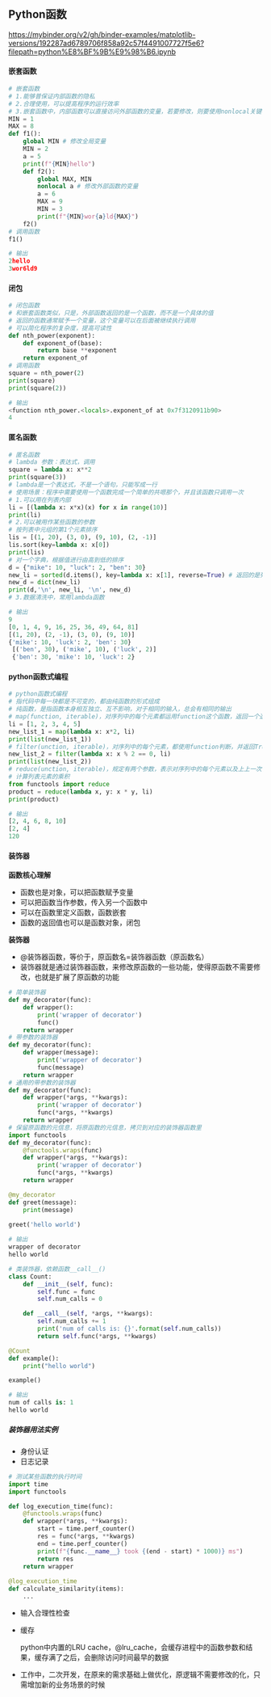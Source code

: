 ## Python函数

https://mybinder.org/v2/gh/binder-examples/matplotlib-versions/192287ad6789706f858a92c57f4491007727f5e6?filepath=python%E8%BF%9B%E9%98%B6.ipynb

#### 嵌套函数

```python
# 嵌套函数
# 1.能够普保证内部函数的隐私
# 2.合理使用，可以提高程序的运行效率
# 3.嵌套函数中，内部函数可以直接访问外部函数的变量，若要修改，则要使用nonlocal关键字
MIN = 1
MAX = 8
def f1():
    global MIN # 修改全局变量
    MIN = 2
    a = 5
    print(f"{MIN}hello")
    def f2():
        global MAX, MIN
        nonlocal a # 修改外部函数的变量
        a = 6
        MAX = 9
        MIN = 3
        print(f"{MIN}wor{a}ld{MAX}")
    f2()
# 调用函数
f1()

# 输出
2hello
3wor6ld9
```

#### 闭包

```python
# 闭包函数
# 和嵌套函数类似，只是，外部函数返回的是一个函数，而不是一个具体的值
# 返回的函数通常赋予一个变量，这个变量可以在后面被继续执行调用
# 可以简化程序的复杂度，提高可读性
def nth_power(exponent):
    def exponent_of(base):
        return base **exponent
    return exponent_of
# 调用函数
square = nth_power(2)
print(square)
print(square(2))

# 输出
<function nth_power.<locals>.exponent_of at 0x7f3120911b90>
4
```

#### 匿名函数

```python
# 匿名函数
# lambda 参数：表达式，调用
square = lambda x: x**2
print(square(3))
# lambda是一个表达式，不是一个语句，只能写成一行
# 使用场景：程序中需要使用一个函数完成一个简单的共嗯那个，并且该函数只调用一次
# 1.可以用在列表内部
li = [(lambda x: x*x)(x) for x in range(10)]
print(li)
# 2.可以被用作某些函数的参数
# 按列表中元组的第1个元素排序
lis = [(1, 20), (3, 0), (9, 10), (2, -1)]
lis.sort(key=lambda x: x[0]) 
print(lis)
# 对一个字典，根据值进行由高到低的排序
d = {"mike": 10, "luck": 2, "ben": 30}
new_li = sorted(d.items(), key=lambda x: x[1], reverse=True) # 返回的是列表嵌套元组类型
new_d = dict(new_li)
print(d,'\n', new_li, '\n', new_d)
# 3.数据清洗中，常用lambda函数

# 输出
9
[0, 1, 4, 9, 16, 25, 36, 49, 64, 81]
[(1, 20), (2, -1), (3, 0), (9, 10)]
{'mike': 10, 'luck': 2, 'ben': 30} 
 [('ben', 30), ('mike', 10), ('luck', 2)] 
 {'ben': 30, 'mike': 10, 'luck': 2}
```

#### python函数式编程

```python
# python函数式编程
# 指代码中每一块都是不可变的，都由纯函数的形式组成
# 纯函数，是指函数本身相互独立、互不影响，对于相同的输入，总会有相同的输出
# map(function, iterable)，对序列中的每个元素都运用function这个函数，返回一个迭代器
li = [1, 2, 3, 4, 5]
new_list_1 = map(lambda x: x*2, li)
print(list(new_list_1))
# filter(unction, iterable)，对序列中的每个元素，都使用function判断，并返回True或者False,最后将返回True的元素组成一个新的可遍历的集合，返回迭代器类型
new_list_2 = filter(lambda x: x % 2 == 0, li)
print(list(new_list_2))
# reduce(unction, iterable)，规定有两个参数，表示对序列中的每个元素以及上上一次调用后的结果，运用function进行计算，最后返回的是一个单独的数值
# 计算列表元素的乘积
from functools import reduce
product = reduce(lambda x, y: x * y, li)
print(product)

# 输出
[2, 4, 6, 8, 10]
[2, 4]
120
```

#### 装饰器

**函数核心理解**

- 函数也是对象，可以把函数赋予变量
- 可以把函数当作参数，传入另一个函数中
- 可以在函数里定义函数，函数嵌套
- 函数的返回值也可以是函数对象，闭包

**装饰器**

- @装饰器函数，等价于，原函数名=装饰器函数（原函数名）
- 装饰器就是通过装饰器函数，来修改原函数的一些功能，使得原函数不需要修改，也就是扩展了原函数的功能

```python
# 简单装饰器
def my_decorator(func):
    def wrapper():
        print('wrapper of decorator')
        func()
    return wrapper
# 带参数的装饰器
def my_decorator(func):
    def wrapper(message):
        print('wrapper of decorator')
        func(message)
    return wrapper
# 通用的带参数的装饰器
def my_decorator(func):
    def wrapper(*args, **kwargs):
        print('wrapper of decorator')
        func(*args, **kwargs)
    return wrapper
# 保留原函数的元信息，将原函数的元信息，拷贝到对应的装饰器函数里
import functools
def my_decorator(func):
    @functools.wraps(func)
    def wrapper(*args, **kwargs):
        print('wrapper of decorator')
        func(*args, **kwargs)
    return wrapper

@my_decorator
def greet(message):
    print(message)
    
greet('hello world')

# 输出
wrapper of decorator
hello world

# 类装饰器，依赖函数__call__()
class Count:
    def __init__(self, func):
        self.func = func
        self.num_calls = 0

    def __call__(self, *args, **kwargs):
        self.num_calls += 1
        print('num of calls is: {}'.format(self.num_calls))
        return self.func(*args, **kwargs)

@Count
def example():
    print("hello world")

example()

# 输出
num of calls is: 1
hello world
```

##### 装饰器用法实例

- 身份认证
- 日志记录

```python
# 测试某些函数的执行时间
import time
import functools

def log_execution_time(func):
    @functools.wraps(func)
    def wrapper(*args, **kwargs):
        start = time.perf_counter()
        res = func(*args, **kwargs)
        end = time.perf_counter()
        print(f"{func.__name__} took {(end - start) * 1000)} ms")
        return res
    return wrapper
    
@log_execution_time
def calculate_similarity(items):
    ...
```

- 输入合理性检查

- 缓存

  python中内置的LRU cache，@lru_cache，会缓存进程中的函数参数和结果，缓存满了之后，会删除访问时间最早的数据

- 工作中，二次开发，在原来的需求基础上做优化，原逻辑不需要修改的化，只需增加新的业务场景的时候